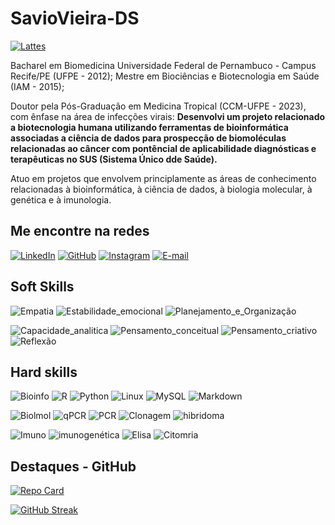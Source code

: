 # SavioVieira-DS
[![Lattes](https://img.shields.io/badge/Plataforma_lattes-gray.svg?logo=data:image/svg;base64,https://www.gov.br/observatorio/pt-br/assuntos/programas-academicos/imagens/Lattes.png/view&logoColor=white&style=for-the-badge&logo)](http://lattes.cnpq.br/8427161686385658)

Bacharel em Biomedicina Universidade Federal de Pernambuco - Campus Recife/PE (UFPE - 2012); 
Mestre em Biociências e Biotecnologia em Saúde (IAM - 2015); 

Doutor pela Pós-Graduação em Medicina Tropical (CCM-UFPE - 2023), com ênfase na área de infecções virais: **Desenvolvi um projeto relacionado a biotecnologia humana utilizando ferramentas de bioinformática associadas a ciência de dados para prospecção de biomoléculas relacionadas ao câncer com pontêncial de aplicabilidade diagnósticas e terapêuticas no SUS (Sistema Único dde Saúde).**

 Atuo em projetos que envolvem principlamente as áreas de conhecimento relacionadas à bioinformática, à ciência de dados, à biologia molecular, à genética e à imunologia.



## Me encontre na redes
[![LinkedIn](https://img.shields.io/badge/LinkedIn-gray?style=for-the-badge&logo=linkedin&logoColor=0E76A8)](https://www.linkedin.com/in/sávio-vieira-53724525/) 
[![GitHub](https://img.shields.io/badge/GitHbt-gray?style=for-the-badge&logo=github&logoColor=white)](https://github.com/SavioVieira-DS) 
[![Instagram](https://img.shields.io/badge/Instagram-gray?style=for-the-badge&logo=instagram)](https://www.instagram.com/saviovieira__/?igshid=MzMyNGUyNmU2YQ%3D%3D&utm_source=qr)
[![E-mail](https://img.shields.io/badge/-Email-grey?style=for-the-badge&logo=gmail)](mailto:saviovoliveira@gmail.com)

## Soft Skills
![Empatia](https://img.shields.io/badge/Empatia-gray)
![Estabilidade_emocional](https://img.shields.io/badge/Estabilidade_emocional-gray)
![Planejamento_e_Organização](https://img.shields.io/badge/Planejamento_e_organização-grey)

![Capacidade_analitica](https://img.shields.io/badge/Capacidade_analítica-gray)
![Pensamento_conceitual](https://img.shields.io/badge/Pensamento_conceitual-gray)
![Pensamento_criativo](https://img.shields.io/badge/Pensamento_criativo-gray)
![Reflexão](https://img.shields.io/badge/Reflexão-gray)

## Hard skills 
![Bioinfo](https://img.shields.io/badge/Bioinformática-gray?style=for-the-badge)
![R](https://img.shields.io/badge/R-grey?style=flat&logo=R&logoColor=30A3DC)
![Python](https://img.shields.io/badge/Python-grey?style=flat&logo=python)
![Linux](https://img.shields.io/badge/Linux-grey?style=flat&logo=linux&logoColor=FCC624)
![MySQL](https://img.shields.io/badge/MySQL-grey?style=flat&logo=mysql&logoColor=white)
![Markdown](https://img.shields.io/badge/Markdown-grey?style=flat&logo=markdown)

![Biolmol](https://img.shields.io/badge/Biologia_molecular-gray?style=for-the-badge)
![qPCR](https://img.shields.io/badge/qPCR-gray)
![PCR](https://img.shields.io/badge/Western_blot-gray)
![Clonagem](https://img.shields.io/badge/Subclonagem_&_Clonagem-gray)
![hibridoma](https://img.shields.io/badge/Hibridomas-gray)

![Imuno](https://img.shields.io/badge/Imunologia-gray?style=for-the-badge)
![imunogenética](https://img.shields.io/badge/Imunogenética-grey?style=flat&logo=)
![Elisa](https://img.shields.io/badge/ELISA-grey?style=flat&logo)
![Citomria](https://img.shields.io/badge/Citometria_de_fluxo-grey?style=flat)



## Destaques - GitHub

[![Repo Card](https://github-readme-stats.vercel.app/api/pin/?username=SavioVieira-DS&repo=trilha-python-dio&theme=flag-india&&bg_color=898989&border_color=000&show_icons=true&icon_color=000&text_color=000)](https://github.com/SavioVieira-DS/trilha-python-dio)

[![GitHub Streak](https://streak-stats.demolab.com/?user=SavioVieira-DS&theme=black&background=grey&border=black&dates=lightgrey)](https://git.io/streak-stats)
